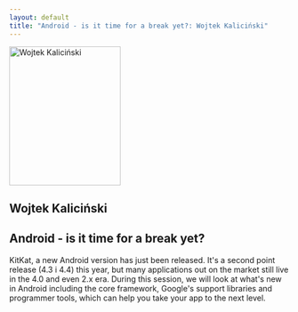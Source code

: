 ```yaml
---
layout: default
title: "Android - is it time for a break yet?: Wojtek Kaliciński"
---
```


<section id="speakers" class="row speakers-detail">
  <div class="speaker android span3 nohover">
    <a href="https://plus.google.com/u/0/+WojtekKalicinski/posts">
      <img src="/data/imgs/recnici/wojtek-kalicinski.jpg" width="200" height="250" alt="Wojtek Kaliciński">
    </a>
    <div class="info">
      <h2>Wojtek Kaliciński</h2>
    </div>
  </div>
  <div class="span9 talk-info">
    <h1>Android - is it time for a break yet?</h1>
    <p>KitKat, a new Android version has just been released. It's a second point release (4.3 i 4.4) this year, but many applications out on the market still live in the 4.0 and even 2.x era. During this session, we will look at what's new in Android including the core framework, Google's support libraries and programmer tools, which can help you take your app to the next level.</p>
  </div>
</section>